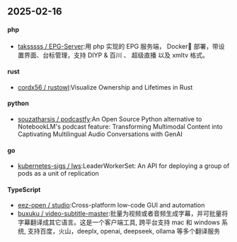 ## 2025-02-16
#### php
* [taksssss / EPG-Server](https://github.com/taksssss/EPG-Server):用 php 实现的 EPG 服务端， Docker🐳 部署，带设置界面、台标管理，支持 DIYP & 百川 、 超级直播 以及 xmltv 格式。
#### rust
* [cordx56 / rustowl](https://github.com/cordx56/rustowl):Visualize Ownership and Lifetimes in Rust
#### python
* [souzatharsis / podcastfy](https://github.com/souzatharsis/podcastfy):An Open Source Python alternative to NotebookLM's podcast feature: Transforming Multimodal Content into Captivating Multilingual Audio Conversations with GenAI
#### go
* [kubernetes-sigs / lws](https://github.com/kubernetes-sigs/lws):LeaderWorkerSet: An API for deploying a group of pods as a unit of replication
#### TypeScript
* [eez-open / studio](https://github.com/eez-open/studio):Cross-platform low-code GUI and automation
* [buxuku / video-subtitle-master](https://github.com/buxuku/video-subtitle-master):批量为视频或者音频生成字幕，并可批量将字幕翻译成其它语言。这是一个客户端工具, 跨平台支持 mac 和 windows 系统, 支持百度，火山，deeplx, openai, deepseek, ollama 等多个翻译服务
